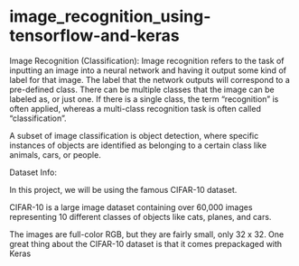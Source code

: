 # image_recognition_using-tensorflow-and-keras

Image Recognition (Classification): Image recognition refers to the task of inputting an image into
a neural network and having it output some kind of label for that image. The label that the network
outputs will correspond to a pre-defined class. There can be multiple classes that the image can be
labeled as, or just one. If there is a single class, the term “recognition” is often applied, whereas a
multi-class recognition task is often called “classification”.

A subset of image classification is object detection, where specific instances of objects are identified
as belonging to a certain class like animals, cars, or people.

Dataset Info: 

In this project, we will be using the famous CIFAR-10 dataset.

CIFAR-10 is a large image dataset containing over 60,000 images representing 10 different classes
of objects like cats, planes, and cars.

The images are full-color RGB, but they are fairly small, only 32 x 32. One great thing about the
CIFAR-10 dataset is that it comes prepackaged with Keras
